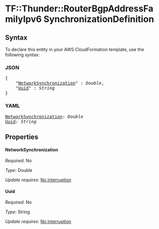 # TF::Thunder::RouterBgpAddressFamilyIpv6 SynchronizationDefinition

## Syntax

To declare this entity in your AWS CloudFormation template, use the following syntax:

### JSON

<pre>
{
    "<a href="#networksynchronization" title="NetworkSynchronization">NetworkSynchronization</a>" : <i>Double</i>,
    "<a href="#uuid" title="Uuid">Uuid</a>" : <i>String</i>
}
</pre>

### YAML

<pre>
<a href="#networksynchronization" title="NetworkSynchronization">NetworkSynchronization</a>: <i>Double</i>
<a href="#uuid" title="Uuid">Uuid</a>: <i>String</i>
</pre>

## Properties

#### NetworkSynchronization

_Required_: No

_Type_: Double

_Update requires_: [No interruption](https://docs.aws.amazon.com/AWSCloudFormation/latest/UserGuide/using-cfn-updating-stacks-update-behaviors.html#update-no-interrupt)

#### Uuid

_Required_: No

_Type_: String

_Update requires_: [No interruption](https://docs.aws.amazon.com/AWSCloudFormation/latest/UserGuide/using-cfn-updating-stacks-update-behaviors.html#update-no-interrupt)

